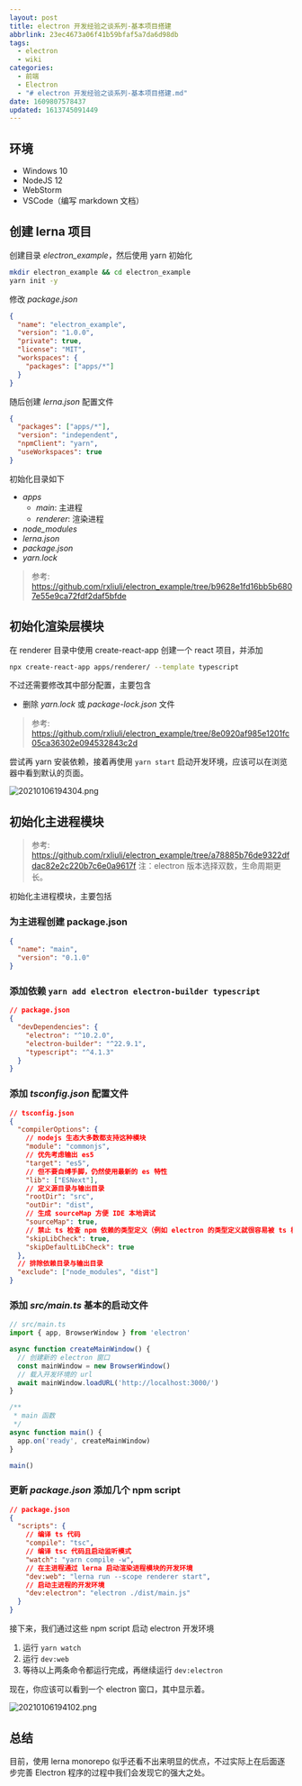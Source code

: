 ```yaml
---
layout: post
title: electron 开发经验之谈系列-基本项目搭建
abbrlink: 23ec4673a06f41b59bfaf5a7da6d98db
tags:
  - electron
  - wiki
categories:
  - 前端
  - Electron
  - "# electron 开发经验之谈系列-基本项目搭建.md"
date: 1609807578437
updated: 1613745091449
---
```


## 环境

- Windows 10
- NodeJS 12
- WebStorm
- VSCode（编写 markdown 文档）

## 创建 lerna 项目

创建目录 *electron\_example*，然后使用 yarn 初始化

```sh
mkdir electron_example && cd electron_example
yarn init -y
```

修改 *package.json*

```json
{
  "name": "electron_example",
  "version": "1.0.0",
  "private": true,
  "license": "MIT",
  "workspaces": {
    "packages": ["apps/*"]
  }
}
```

随后创建 *lerna.json* 配置文件

```json
{
  "packages": ["apps/*"],
  "version": "independent",
  "npmClient": "yarn",
  "useWorkspaces": true
}
```

初始化目录如下

- *apps*
  - *main*: 主进程
  - *renderer*: 渲染进程
- *node\_modules*
- *lerna.json*
- *package.json*
- *yarn.lock*

> 参考: <https://github.com/rxliuli/electron_example/tree/b9628e1fd16bb5b6807e55e9ca72fdf2daf5bfde>

## 初始化渲染层模块

在 renderer 目录中使用 create-react-app 创建一个 react 项目，并添加

```sh
npx create-react-app apps/renderer/ --template typescript
```

不过还需要修改其中部分配置，主要包含

- 删除 *yarn.lock* 或 *package-lock.json* 文件

> 参考: <https://github.com/rxliuli/electron_example/tree/8e0920af985e1201fc05ca36302e094532843c2d>

尝试再 yarn 安装依赖，接着再使用 `yarn start` 启动开发环境，应该可以在浏览器中看到默认的页面。

![20210106194304.png](/resources/9aa685b675a14bf788093f2656ffc4e8.png)

## 初始化主进程模块

> 参考: <https://github.com/rxliuli/electron_example/tree/a78885b76de9322dfdac82e2c220b7c6e0a9617f>
> 注：electron 版本选择双数，生命周期更长。

初始化主进程模块，主要包括

### 为主进程创建 package.json

```json
{
  "name": "main",
  "version": "0.1.0"
}
```

### 添加依赖 `yarn add electron electron-builder typescript`

```json
// package.json
{
  "devDependencies": {
    "electron": "^10.2.0",
    "electron-builder": "^22.9.1",
    "typescript": "^4.1.3"
  }
}
```

### 添加 *tsconfig.json* 配置文件

```json
// tsconfig.json
{
  "compilerOptions": {
    // nodejs 生态大多数都支持这种模块
    "module": "commonjs",
    // 优先考虑输出 es5
    "target": "es5",
    // 但不要自缚手脚，仍然使用最新的 es 特性
    "lib": ["ESNext"],
    // 定义源目录与输出目录
    "rootDir": "src",
    "outDir": "dist",
    // 生成 sourceMap 方便 IDE 本地调试
    "sourceMap": true,
    // 禁止 ts 检查 npm 依赖的类型定义（例如 electron 的类型定义就很容易被 ts 检查出错误，毕竟这个项目实在太大了）
    "skipLibCheck": true,
    "skipDefaultLibCheck": true
  },
  // 排除依赖目录与输出目录
  "exclude": ["node_modules", "dist"]
}
```

### 添加 *src/main.ts* 基本的启动文件

```ts
// src/main.ts
import { app, BrowserWindow } from 'electron'

async function createMainWindow() {
  // 创建新的 electron 窗口
  const mainWindow = new BrowserWindow()
  // 载入开发环境的 url
  await mainWindow.loadURL('http://localhost:3000/')
}

/**
 * main 函数
 */
async function main() {
  app.on('ready', createMainWindow)
}

main()
```

### 更新 *package.json* 添加几个 npm script

```json
// package.json
{
  "scripts": {
    // 编译 ts 代码
    "compile": "tsc",
    // 编译 tsc 代码且启动监听模式
    "watch": "yarn compile -w",
    // 在主进程通过 lerna 启动渲染进程模块的开发环境
    "dev:web": "lerna run --scope renderer start",
    // 启动主进程的开发环境
    "dev:electron": "electron ./dist/main.js"
  }
}
```

接下来，我们通过这些 npm script 启动 electron 开发环境

1. 运行 `yarn watch`
2. 运行 `dev:web`
3. 等待以上两条命令都运行完成，再继续运行 `dev:electron`

现在，你应该可以看到一个 electron 窗口，其中显示着。

![20210106194102.png](/resources/be9a61a9bb6c466a86f0fe9c1ea499a6.png)

## 总结

目前，使用 lerna monorepo 似乎还看不出来明显的优点，不过实际上在后面逐步完善 Electron 程序的过程中我们会发现它的强大之处。
